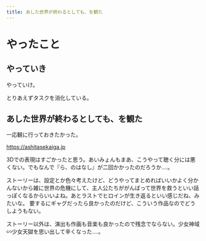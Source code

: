 ```yaml
---
title: あした世界が終わるとしても、を観た
---
```


# やったこと

## やっていき

やっていけ。

とりあえずタスクを消化している。

## あした世界が終わるとしても、を観た

一応観に行っておきたかった。

https://ashitasekaiga.jp

3Dでの表現はすごかったと思う。あいみょんもまあ、こうやって聴く分には悪くない。でもなんで『ら、のはなし』が二回かかったのだろうか‥‥。

ストーリーは、設定とか色々考えたけど、どうやってまとめればいいかよく分かんないから雑に世界の危機にして、主人公たちががんばって世界を救うといい話っぽくなるからいいよね。あとラストでヒロインが生き返るといい感じだね、みたいな。
要するにギャグだったら良かったのだけど、こういう作品なのでどうしようもない。

ストーリー以外は、演出も作画も音楽も良かったので残念でならない。少女神域∽少女天獄を思い出して辛くなった‥‥。
